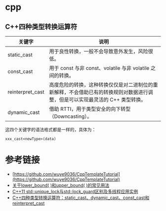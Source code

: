 # cpp

## C++四种类型转换运算符

| 关键字      |   说明                 |
| --------- | --------------------------- |
| static_cast | 用于良性转换，一般不会导致意外发生，风险很低。      | 
| const_cast | 用于 const 与非 const、volatile 与非 volatile 之间的转换。      | 
| reinterpret_cast | 高度危险的转换，这种转换仅仅是对二进制位的重新解释，不会借助已有的转换规则对数据进行调整，但是可以实现最灵活的 C++ 类型转换。    | 
| dynamic_cast | 借助 RTTI，用于类型安全的向下转型（Downcasting）。      | 

这四个关键字的语法格式都是一样的，具体为：
```
xxx_cast<newType>(data)
```

# 参考链接

- [https://github.com/wuye9036/CppTemplateTutorial](https://github.com/wuye9036/CppTemplateTutorial)
- [关于lower_bound( )和upper_bound( )的常见用法](https://blog.csdn.net/qq_40160605/article/details/80150252)
- [C++11 std::unique_lock与std::lock_guard区别及多线程应用实例](https://www.cnblogs.com/fnlingnzb-learner/p/9542183.html)
- [C++四种类型转换运算符：static_cast、dynamic_cast、const_cast和reinterpret_cast](http://c.biancheng.net/cpp/biancheng/view/3297.html)
